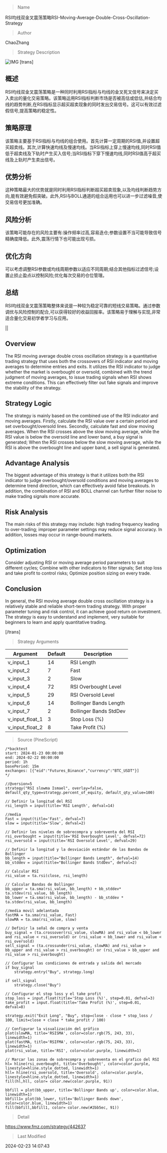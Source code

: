 
> Name

RSI均线双金叉震荡策略RSI-Moving-Average-Double-Cross-Oscillation-Strategy

> Author

ChaoZhang

> Strategy Description

![IMG](https://www.fmz.com/upload/asset/f8cae4528e6c8aff06.png)
[trans]
## 概述

RSI均线双金叉震荡策略是一种同时利用RSI指标与均线的金叉死叉信号来决定买入卖出的量化交易策略。该策略运用RSI指标判断市场是否被高估或低估,并结合均线的趋势判断,在RSI指标显示超买超卖现象的同时发出交易信号。这可以有效过滤假信号,提高策略的稳定性。

## 策略原理  

该策略主要基于RSI指标与均线的组合使用。首先计算一定周期的RSI值,并设置超买超卖线。其次,计算快速均线及慢速均线。当RSI指标上穿上慢速均线,同时RSI值低于超卖线及下轨时产生买入信号;当RSI指标下穿下慢速均线,同时RSI值高于超买线及上轨时产生卖出信号。

## 优势分析

这种策略最大的优势就是同时利用RSI指标判断超买超卖现象,以及均线判断趋势方向,能有效避免假突破。此外,RSI与BOLL通道的组合运用也可以进一步过滤噪音,使交易信号更加准确。

## 风险分析  

该策略可能存在的风险主要有:操作频率过高,容易迭仓;参数设置不当可能导致信号精确度降低。此外,震荡行情下也可能出现亏损。

## 优化方向

可以考虑调整RSI参数或均线周期参数以适应不同周期;结合其他指标过滤信号;设置止损止盈点以控制风险;优化每次交易的仓位管理。

## 总结  

RSI均线双金叉震荡策略整体来说是一种较为稳定可靠的短线交易策略。通过参数调优与风险控制的配合,可以获得较好的收益回报率。该策略易于理解与实现,非常适合量化交易初学者学习与应用。

||

## Overview  

The RSI moving average double cross oscillation strategy is a quantitative trading strategy that uses both the crossovers of RSI indicator and moving averages to determine entries and exits. It utilizes the RSI indicator to judge whether the market is overbought or oversold, combined with the trend judgment of moving averages, to issue trading signals when RSI shows extreme conditions. This can effectively filter out fake signals and improve the stability of the strategy.  

## Strategy Logic

The strategy is mainly based on the combined use of the RSI indicator and moving averages. Firstly, calculate the RSI value over a certain period and set overbought/oversold lines. Secondly, calculate fast and slow moving averages. When the RSI crosses above the slow moving average, while the RSI value is below the oversold line and lower band, a buy signal is generated; When the RSI crosses below the slow moving average, while the RSI is above the overbought line and upper band, a sell signal is generated.

## Advantage Analysis  

The biggest advantage of this strategy is that it utilizes both the RSI indicator to judge overbought/oversold conditions and moving averages to determine trend direction, which can effectively avoid false breakouts. In addition, the combination of RSI and BOLL channel can further filter noise to make trading signals more accurate.

## Risk Analysis

The main risks of this strategy may include: high trading frequency leading to over-trading; improper parameter settings may reduce signal accuracy. In addition, losses may occur in range-bound markets.  

## Optimization  

Consider adjusting RSI or moving average period parameters to suit different cycles; Combine with other indicators to filter signals; Set stop loss and take profit to control risks; Optimize position sizing on every trade.

## Conclusion   

In general, the RSI moving average double cross oscillation strategy is a relatively stable and reliable short-term trading strategy. With proper parameter tuning and risk control, it can achieve good return on investment. The strategy is easy to understand and implement, very suitable for beginners to learn and apply quantitative trading.

[/trans]

> Strategy Arguments



|Argument|Default|Description|
|----|----|----|
|v_input_1|14|RSI Length|
|v_input_2|7|Fast|
|v_input_3|2|Slow|
|v_input_4|72|RSI Overbought Level|
|v_input_5|29|RSI Oversold Level|
|v_input_6|14|Bollinger Bands Length|
|v_input_7|2|Bollinger Bands StdDev|
|v_input_float_1|3|Stop Loss (%)|
|v_input_float_2|8|Take Profit (%)|


> Source (PineScript)

``` pinescript
/*backtest
start: 2024-01-23 00:00:00
end: 2024-02-22 00:00:00
period: 1h
basePeriod: 15m
exchanges: [{"eid":"Futures_Binance","currency":"BTC_USDT"}]
*/

//@version=5
strategy("RSI slowma Ismael", overlay=false, default_qty_type=strategy.percent_of_equity, default_qty_value=100)

// Definir la longitud del RSI
rsi_length = input(title='RSI Length', defval=14)

//media 
Fast = input(title='Fast', defval=7)
slow = input(title='Slow', defval=2)

// Definir los niveles de sobrecompra y sobreventa del RSI
rsi_overbought = input(title='RSI Overbought Level', defval=72)
rsi_oversold = input(title='RSI Oversold Level', defval=29)

// Definir la longitud y la desviación estándar de las Bandas de Bollinger
bb_length = input(title="Bollinger Bands Length", defval=14)
bb_stddev = input(title="Bollinger Bands StdDev", defval=2)

// Calcular RSI
rsi_value = ta.rsi(close, rsi_length)

// Calcular Bandas de Bollinger
bb_upper = ta.sma(rsi_value, bb_length) + bb_stddev* ta.stdev(rsi_value, bb_length)
bb_lower = ta.sma(rsi_value, bb_length) - bb_stddev * ta.stdev(rsi_value, bb_length)

//media movil adelantada
fastMA = ta.sma(rsi_value, Fast)
slowMA = ta.sma(rsi_value, slow)

// Definir la señal de compra y venta
buy_signal = (ta.crossover(rsi_value, slowMA) and rsi_value < bb_lower and rsi_value < rsi_oversold) or (rsi_value < bb_lower and rsi_value < rsi_oversold)
sell_signal = (ta.crossunder(rsi_value, slowMA) and rsi_value > bb_upper and rsi_value > rsi_overbought) or (rsi_value > bb_upper and rsi_value > rsi_overbought)

// Configurar las condiciones de entrada y salida del mercado
if buy_signal
    strategy.entry("Buy", strategy.long)

if sell_signal
    strategy.close("Buy")

// Configurar el stop loss y el take profit
stop_loss = input.float(title='Stop Loss (%)', step=0.01, defval=3)
take_profit = input.float(title='Take Profit (%)', step=0.01, defval=8)

strategy.exit("Exit Long", "Buy", stop=close - close * stop_loss / 100, limit=close + close * take_profit / 100)

// Configurar la visualización del gráfico
plot(slowMA, title='RSISMA', color=color.rgb(75, 243, 33), linewidth=1)
plot(fastMA, title='RSIFMA', color=color.rgb(75, 243, 33), linewidth=1)
plot(rsi_value, title='RSI', color=color.purple, linewidth=1)

// Marcar las zonas de sobrecompra y sobreventa en el grafico del RSI
hl= hline(rsi_overbought, title='Overbought', color=color.purple, linestyle=hline.style_dotted, linewidth=1)
hll= hline(rsi_oversold, title='Oversold', color=color.purple, linestyle=hline.style_dotted, linewidth=1)
fill(hl,hll, color= color.new(color.purple, 91))

bbfill = plot(bb_upper, title='Bollinger Bands up', color=color.blue, linewidth=1)
bbfill1= plot(bb_lower, title='Bollinger Bands down', color=color.blue, linewidth=1)
fill(bbfill,bbfill1, color= color.new(#2bb5ec, 91))

```

> Detail

https://www.fmz.com/strategy/442637

> Last Modified

2024-02-23 14:07:43
